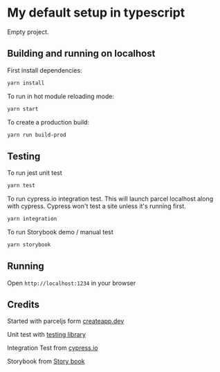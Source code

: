 # My default setup in typescript

Empty project.

## Building and running on localhost

First install dependencies:

```sh
yarn install
```

To run in hot module reloading mode:

```sh
yarn start
```

To create a production build:

```sh
yarn run build-prod
```

## Testing

To run jest unit test

```sh
yarn test
```

To run cypress.io integration test.
This will launch parcel localhost along with cypress. Cypress won't test a site unless it's running first.

```sh
yarn integration
```

To run Storybook demo / manual test

```sh
yarn storybook
```

## Running

Open `http://localhost:1234` in your browser

## Credits

Started with parceljs form [createapp.dev](https://createapp.dev/)

Unit test with [testing library](https://testing-library.com/)

Integration Test from [cypress.io](https://www.cypress.io/)

Storybook from [Story book](https://storybook.js.org/)
